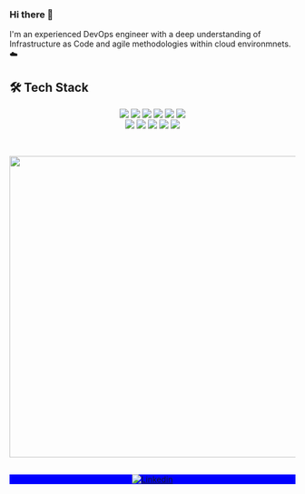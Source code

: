 ### Hi there 👋

I'm an experienced DevOps engineer with a deep understanding of Infrastructure as Code and agile methodologies within cloud environmnets. ☁️

<!--
**tine-s/tine-s** is a ✨ _special_ ✨ repository because its `README.md` (this file) appears on your GitHub profile.

Here are some ideas to get you started:

- 🔭 I’m currently working on ...
- 🌱 I’m currently learning ...
- 👯 I’m looking to collaborate on ...
- 🤔 I’m looking for help with ...
- 💬 Ask me about ...
- 📫 How to reach me: ...
- 😄 Pronouns: ...
- ⚡ Fun fact: ...
-->


## 🛠 Tech Stack

<p align="center">
  <img src="https://img.shields.io/badge/-AWS-05122A?style=flat&logo=amazonaws">
  <img src="https://img.shields.io/badge/-GCP-05122A?style=flat&logo=googlecloud">
  <img src="https://img.shields.io/badge/-Terraform-05122A?style=flat&logo=terraform">
  <img src="https://img.shields.io/badge/-Kubernetes-05122A?style=flat&logo=kubernetes">
  <img src="https://img.shields.io/badge/-ECS-05122A?style=flat&logo=ecs">
  <img src="https://img.shields.io/badge/-Nginx-05122A?style=flat&logo=nginx">
  <br>
  <img src="https://img.shields.io/badge/-Docker-05122A?style=flat&logo=docker">
  <img src="https://img.shields.io/badge/-Python-05122A?style=flat&logo=python">
  <img src="https://img.shields.io/badge/-Github%20Actions-05122A?style=flat&logo=github">
  <img src="https://img.shields.io/badge/-CircleCI-05122A?style=flat&logo=circleci">
  <img src="https://img.shields.io/badge/-Git-05122A?style=flat&logo=git">
</p>

<br />


<p align="center">
  <img width="530em" src="https://github-readme-stats.vercel.app/api?username=tine-s&theme=github_vercel&show_icons=true&hide_border=true&include_all_commits=true&count_private=true">
  </p>

##

<p align="center" style="background:blue">
  <a href="https://www.linkedin.com/in/tineseljak/" target="_blank">
    <img align="center" src="https://img.shields.io/badge/-Tine%20Seljak-05122A?style=flat&logo=linkedin" alt="Linkedin"/>
  </a>
